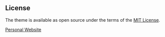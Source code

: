 ## License

The theme is available as open source under the terms of the [MIT License](https://opensource.org/licenses/MIT).

[Personal Website](https://github.com/github/personal-website)
